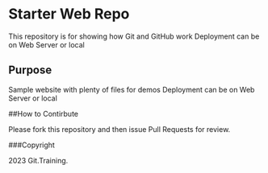 # Starter Web Repo

This repository is for showing how Git and GitHub work
Deployment can be on Web Server or local

## Purpose

Sample website with plenty of files for demos
Deployment can be on Web Server or local

##How to Contirbute

Please fork this repository and then issue Pull Requests for review.

###Copyright

2023 Git.Training.